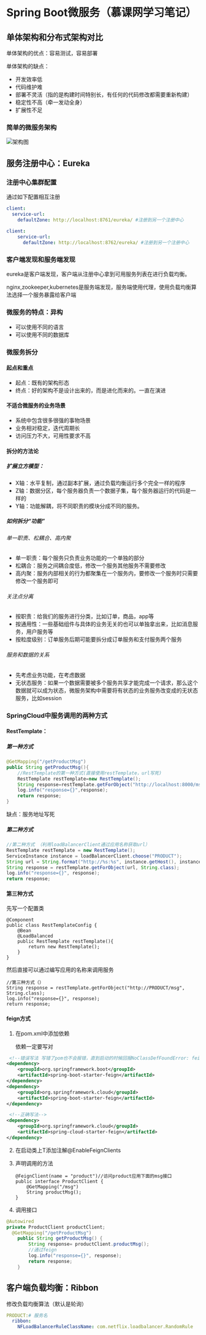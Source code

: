 # Spring Boot微服务（慕课网学习笔记）

## 单体架构和分布式架构对比

单体架构的优点：容易测试，容易部署

单体架构的缺点：

- 开发效率低
- 代码维护难
- 部署不灵活（指的是构建时间特别长，有任何的代码修改都需要重新构建）
- 稳定性不高（牵一发动全身）
- 扩展性不足 

### 简单的微服务架构

![架构图](https://github.com/StarPxc/spring-cloud-imooc/blob/master/img/p1.png)

## 服务注册中心：Eureka

### 注册中心集群配置

通过如下配置相互注册

```yml
client:
  service-url:
    defaultZone: http://localhost:8761/eureka/ #注册到另一个注册中心
    
client:
    service-url:
      defaultZone: http://localhost:8762/eureka/ #注册到另一个注册中心
```
### 客户端发现和服务端发现

eureka是客户端发现，客户端从注册中心拿到可用服务列表在进行负载均衡。

nginx,zookeeper,kubernetes是服务端发现，服务端使用代理，使用负载均衡算法选择一个服务暴露给客户端

### 微服务的特点：异构

- 可以使用不同的语言
- 可以使用不同的数据库

### 微服务拆分

#### 起点和重点

- 起点：既有的架构形态
- 终点：好的架构不是设计出来的，而是进化而来的。一直在演进

#### 不适合微服务的业务场景

- 系统中包含很多很强的事物场景
- 业务相对稳定，迭代周期长
- 访问压力不大，可用性要求不高

#### 拆分的方法论

##### 扩展立方模型：

- X轴：水平复制，通过副本扩展，通过负载均衡运行多个完全一样的程序
- Z轴：数据分区，每个服务器负责一个数据子集，每个服务器运行的代码是一样的
- Y轴：功能解耦，将不同职责的模块分成不同的服务。

##### 如何拆分“功能”

###### 单一职责、松耦合、高内聚

- 单一职责：每个服务只负责业务功能的一个单独的部分
- 松耦合：服务之间耦合度低，修改一个服务其他服务不需要修改
- 高内聚：服务内部相关的行为都聚集在一个服务内，要修改一个服务时只需要修改一个服务即可

###### 关注点分离

- 按职责：给我们的服务进行分类，比如订单，商品，app等
- 按通用性：一些基础组件与具体的业务无关的也可以单独拿出来，比如消息服务，用户服务等
- 按粒度级别：订单服务后期可能要拆分成订单服务和支付服务两个服务

###### 服务和数据的关系

- 先考虑业务功能，在考虑数据
- 无状态服务：如果一个数据需要被多个服务共享才能完成一个请求，那么这个数据就可以成为状态，微服务架构中需要将有状态的业务服务改变成的无状态服务，比如session

### SpringCloud中服务调用的两种方式

#### RestTemplate：

##### 第一种方式

```java
@GetMapping("/getProductMsg")
public String getProductMsg(){
    //RestTemplate的第一种方式(直接使用restTemplate，url写死)
    RestTemplate restTemplate=new RestTemplate();
    String response=restTemplate.getForObject("http://localhost:8000/msg",String.class);
    log.info("response={}",response);
    return response;
}
```

缺点：服务地址写死

##### 第二种方式

```java
//第二种方式 （利用loadBalancerClient通过应用名称获取url）
RestTemplate restTemplate = new RestTemplate();
ServiceInstance instance = loadBalancerClient.choose("PRODUCT");
String url = String.format("http://%s:%s", instance.getHost(), instance.getPort() + "/msg");
String response = restTemplate.getForObject(url, String.class);
log.info("response={}", response);
return response;
```

#### 第三种方式

先写一个配置类

```
@Component
public class RestTemplateConfig {
    @Bean
    @LoadBalanced
    public RestTemplate restTemplate(){
        return new RestTemplate();
    }
}
```

然后直接可以通过编写应用的名称来调用服务

```
//第三种方式（）
String response = restTemplate.getForObject("http://PRODUCT/msg", String.class);
log.info("response={}", response);
return response;
```

#### feign方式

1. 在pom.xml中添加依赖

   依赖一定要写对

```xml
 <!--错误写法 写错了pom也不会报错，直到启动的时候回报NoClassDefFoundError: feign/Feign$Builder-->
<dependency>
    <groupId>org.springframework.boot</groupId>
    <artifactId>spring-boot-starter-feign</artifactId>
</dependency>
<dependency>
    <groupId>org.springframework.cloud</groupId>
    <artifactId>spring-boot-starter-feign</artifactId>
</dependency>

 <!--正确写法-->
<dependency>
    <groupId>org.springframework.cloud</groupId>
    <artifactId>spring-cloud-starter-feign</artifactId>
</dependency>
```



2. 在启动类上T添加注解@EnableFeignClients

3. 声明调用的方法

   ```
   @FeignClient(name = "product")//访问product应用下面的msg接口
   public interface ProductClient {
       @GetMapping("/msg")
       String productMsg();
   }
   ```

4. 调用接口

```java
@Autowired
private ProductClient productClient;
  @GetMapping("/getProductMsg")
    public String getProductMsg() {
        String response= productClient.productMsg();
        //通过feign
        log.info("response={}", response);
        return response;
    }
```

## 客户端负载均衡：Ribbon



修改负载均衡算法（默认是轮询）

```yml
PRODUCT:# 服务名
  ribbon:
    NFLoadBalancerRuleClassName: com.netflix.loadbalancer.RandomRule
```



